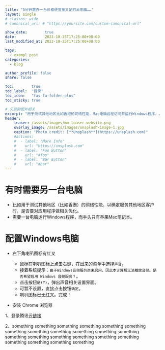 ```yaml
---
title: "5分钟置办一台价格便宜量又足的云电脑……"
layout: single 
# classes: wide
# canonical_url: # "https://yoursite.com/custom-canonical-url"

show_date:        true
date:             2023-10-25T17:25:00+08:00
last_modified_at: 2023-10-25T17:25:00+08:00 

tags:
  - exampl post
categories:
  - blog

author_profile: false
share: false

toc:        true
toc_label:  "目录"
toc_icon:   "fas fa-folder-plus"
toc_sticky: true

# 头部的图片相关
excerpt: "用于测试其他地区比如香港的网络性能，Mac电脑远程访问并运行Windows程序，……"
header:
    teaser: /assets/images/mm-teaser-website.png
    overlay_image: /assets/images/unsplash-image-1.jpg
    caption: "Photo credit: [**Unsplash**](https://unsplash.com)"
    #actions:
    #  - label: "More Info"
    #    url: "https://unsplash.com"
    #  - label: "Foo Button"
    #    url: "#foo"
    #  - label: "Bar Button"
    #    url: "#bar"
---
```


# 有时需要另一台电脑
- 比如用于测试其他地区（比如香港）的网络性能，以确定服务其他地区客户时，是否要对应用程序做相关优化。 
- 需要一台电脑运行Windows程序，而手头只有苹果Mac笔记本。

# 配置Windows电脑

- 右下角喇叭图标有红叉
  - 鼠标在喇叭图标上点击右键，在出来的菜单中选择`声音`。
  - 接着系统提示：`由于Windows音频服务尚未启用，因此本计算机无法播放音频。是否希望启用 Windows 音频服务？`。
  - 点击按钮`是(Y)`，弹出声音相关设置界面。
  - 可暂不设置，直接点击按钮`确定`。
  - 喇叭图标已无红叉。完成！

- 安装 Chrome 浏览器



1、登录腾讯云[链接](https://cloud.tencent.com/)

2、something something something something something something something something something something something something something something something something something something something something something something 